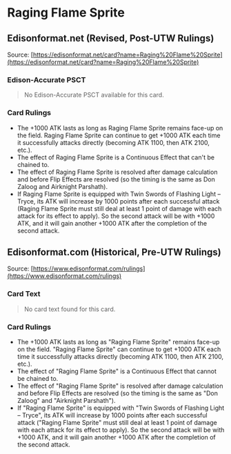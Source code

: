 # Raging Flame Sprite

## Edisonformat.net (Revised, Post-UTW Rulings)

Source: [https://edisonformat.net/card?name=Raging%20Flame%20Sprite](https://edisonformat.net/card?name=Raging%20Flame%20Sprite)

### Edison-Accurate PSCT

> No Edison-Accurate PSCT available for this card.

### Card Rulings

*   The +1000 ATK lasts as long as Raging Flame Sprite remains face-up on the field. Raging Flame Sprite can continue to get +1000 ATK each time it successfully attacks directly (becoming ATK 1100, then ATK 2100, etc.).
*   The effect of Raging Flame Sprite is a Continuous Effect that can't be chained to.
*   The effect of Raging Flame Sprite is resolved after damage calculation and before Flip Effects are resolved (so the timing is the same as Don Zaloog and Airknight Parshath).
*   If Raging Flame Sprite is equipped with Twin Swords of Flashing Light – Tryce, its ATK will increase by 1000 points after each successful attack (Raging Flame Sprite must still deal at least 1 point of damage with each attack for its effect to apply). So the second attack will be with +1000 ATK, and it will gain another +1000 ATK after the completion of the second attack.


## Edisonformat.com (Historical, Pre-UTW Rulings)

Source: [https://www.edisonformat.com/rulings](https://www.edisonformat.com/rulings)

### Card Text

> No card text found for this card.

### Card Rulings

*   The +1000 ATK lasts as long as "Raging Flame Sprite" remains face-up on the field. "Raging Flame Sprite" can continue to get +1000 ATK each time it successfully attacks directly (becoming ATK 1100, then ATK 2100, etc.).
*   The effect of "Raging Flame Sprite" is a Continuous Effect that cannot be chained to.
*   The effect of "Raging Flame Sprite" is resolved after damage calculation and before Flip Effects are resolved (so the timing is the same as "Don Zaloog" and "Airknight Parshath").
*   If "Raging Flame Sprite" is equipped with "Twin Swords of Flashing Light – Tryce", its ATK will increase by 1000 points after each successful attack ("Raging Flame Sprite" must still deal at least 1 point of damage with each attack for its effect to apply). So the second attack will be with +1000 ATK, and it will gain another +1000 ATK after the completion of the second attack.


